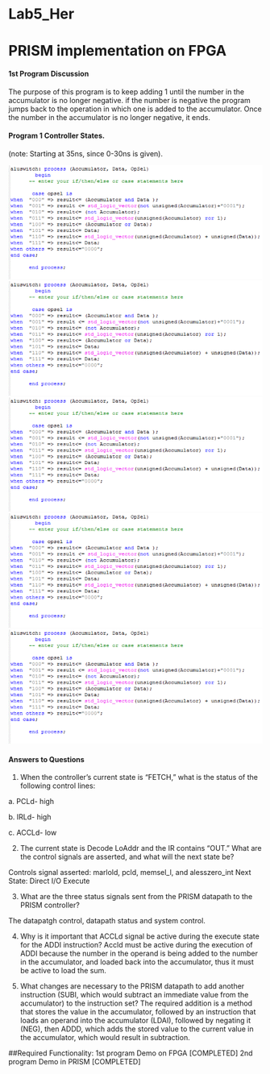 Lab5_Her
========

PRISM implementation on FPGA
========

#### 1st Program Discussion

The purpose of this program is to keep adding 1 until the number in the accumulator is no longer negative. if the number is negative the program jumps back to the operation in which one is added to the accumulator. Once the number in the accumulator is no longer negative, it ends.

#### Program 1 Controller States.

(note: Starting at 35ns, since 0-30ns is given).

  ![alt text](https://github.com/vipersfly23/Lab4_Her/blob/master/ALU_case.GIF?raw=true "Control State 1 of 5")
  ![alt text](https://github.com/vipersfly23/Lab4_Her/blob/master/ALU_case.GIF?raw=true "Control State 2 of 5")
  ![alt text](https://github.com/vipersfly23/Lab4_Her/blob/master/ALU_case.GIF?raw=true "Control State 3 of 5")
  ![alt text](https://github.com/vipersfly23/Lab4_Her/blob/master/ALU_case.GIF?raw=true "Control State 4 of 5")
  ![alt text](https://github.com/vipersfly23/Lab4_Her/blob/master/ALU_case.GIF?raw=true "Control State 5 of 5")
          

#### Answers to Questions

1.	When the controller’s current state is “FETCH,” what is the status of the following control lines:

a.	PCLd-  high

b.	IRLd- high

c.	ACCLd- low

2.	The current state is Decode LoAddr and the IR contains “OUT.”  What are the control signals are asserted, and what will the next state be?

Controls signal asserted: marlold, pcld, memsel_l, and alesszero_int
Next State: Direct I/O Execute

3.	What are the three status signals sent from the PRISM datapath to the PRISM controller?

The datapatgh control, datapath status and system control.

4.	Why is it important that ACCLd signal be active during the execute state for the ADDI instruction?
Accld must be active during the execution of ADDI because the number in the operand is being added to the number
in the accumulator, and loaded back into the accumulator, thus it must be active to load the sum.


5.	What changes are necessary to the PRISM datapath to add another instruction (SUBI, which would subtract an immediate value from the accumulator) to the instruction set?
The required addition is a method that stores the value in the accumulator, followed by an instruction that loads an operand into the accumulator (LDAI), followed by negating it (NEG), then ADDD, which adds the stored value to the current value in the accumulator, which would result in subtraction.


##Required Functionality:
  1st program Demo on FPGA [COMPLETED]
  2nd program Demo in PRISM [COMPLETED]
  
